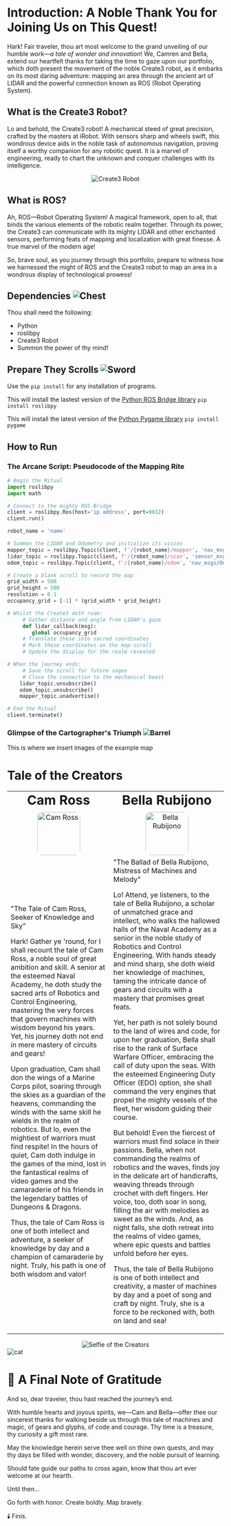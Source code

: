 # Introduction: A Noble Thank You for Joining Us on This Quest!

Hark! Fair traveler, thou art most welcome to the grand unveiling of our humble work—*a tale of wonder and innovation*! We, Camren and Bella, extend our heartfelt thanks for taking the time to gaze upon our portfolio, which doth present the movement of the noble Create3 robot, as it embarks on its most daring adventure: mapping an area through the ancient art of LIDAR and the powerful connection known as ROS (Robot Operating System).

## What is the Create3 Robot?
Lo and behold, the Create3 robot! A mechanical steed of great precision, crafted by the masters at iRobot. With sensors sharp and wheels swift, this wondrous device aids in the noble task of autonomous navigation, proving itself a worthy companion for any robotic quest. It is a marvel of engineering, ready to chart the unknown and conquer challenges with its intelligence.

<div style="text-align: center;">
  <img src="images/create3.png" alt="Create3 Robot" style="max-width: 100%; height: auto;" />
</div>



## What is ROS?
Ah, ROS—Robot Operating System! A magical framework, open to all, that binds the various elements of the robotic realm together. Through its power, the Create3 can communicate with its mighty LIDAR and other enchanted sensors, performing feats of mapping and localization with great finesse. A true marvel of the modern age!

So, brave soul, as you journey through this portfolio, prepare to witness how we harnessed the might of ROS and the Create3 robot to map an area in a wondrous display of technological prowess!

## Dependencies ![Chest](images/chest.png)
Thou shall need the following:
- Python
- roslibpy
- Create3 Robot
- Summon the power of thy mind! 

## Prepare They Scrolls ![Sword](images/sword.png)
Use the `pip install` for any installation of programs.

This will install the lastest version of the [Python ROS Bridge library](https://pypi.org/project/roslibpy/)
`pip install roslibpy`

This will install the latest version of the [Python Pygame library](https://pypi.org/project/pygame/)
`pip install pygame`

## How to Run
### The Arcane Script: Pseudocode of the Mapping Rite
```python
# Begin the Ritual
import roslibpy
import math

# Connect to the mighty ROS Bridge
client = roslibpy.Ros(host='ip address', port=9012)
client.run()

robot_name = 'name'

# Summon the LIDAR and Odometry and initialize its vision
mapper_topic = roslibpy.Topic(client, f'/{robot_name}/mapper', 'nav_msgs/OccupancyGrid')
lidar_topic = roslibpy.Topic(client, f'/{robot_name}/scan', 'sensor_msgs/LaserScan')
odom_topic = roslibpy.Topic(client, f'/{robot_name}/odom', 'nav_msgs/Odometry')

# Create a blank scroll to record the map
grid_width = 500
grid_height = 500
resolution = 0.1
occupancy_grid = [-1] * (grid_width * grid_height)

# Whilst the Create3 doth roam:
     # Gather distance and angle from LIDAR's gaze
     def lidar_callback(msg):
        global occupancy_grid
     # Translate these into sacred coordinates
     # Mark these coordinates on the map-scroll
     # Update the display for the realm revealed

# When the journey ends:
     # Save the scroll for future sages
     # Close the connection to the mechanical beast
    lidar_topic.unsubscribe()
    odom_topic.unsubscribe()
    mapper_topic.unadvertise()

# End the Ritual
client.terminate()

```
### Glimpse of the Cartographer's Triumph ![Barrel](images/barrel.png)
This is where we insert images of the example map

# Tale of the Creators
<table border="0">
 <td style="text-align: center;">
      <b style="font-size:30px">Cam Ross</b><br />
      <img src="images/cam.png" alt="Cam Ross" style="width:100px; border-radius: 12px; margin-top: 10px;"/>
    </td>
    <td style="text-align: center;">
      <b style="font-size:30px">Bella Rubijono</b><br />
      <img src="images/bella.png" alt="Bella Rubijono" style="width:100px; border-radius: 12px; margin-top: 10px;"/>
    </td>
 <tr>
    <td class = "parchment-text">"The Tale of Cam Ross, Seeker of Knowledge and Sky"

Hark! Gather ye 'round, for I shall recount the tale of Cam Ross, a noble soul of great ambition and skill. A senior at the esteemed Naval Academy, he doth study the sacred arts of Robotics and Control Engineering, mastering the very forces that govern machines with wisdom beyond his years. Yet, his journey doth not end in mere mastery of circuits and gears!

Upon graduation, Cam shall don the wings of a Marine Corps pilot, soaring through the skies as a guardian of the heavens, commanding the winds with the same skill he wields in the realm of robotics. But lo, even the mightiest of warriors must find respite! In the hours of quiet, Cam doth indulge in the games of the mind, lost in the fantastical realms of video games and the camaraderie of his friends in the legendary battles of Dungeons & Dragons.

Thus, the tale of Cam Ross is one of both intellect and adventure, a seeker of knowledge by day and a champion of camaraderie by night. Truly, his path is one of both wisdom and valor!</td>
    <td class = "parchment-text">"The Ballad of Bella Rubijono, Mistress of Machines and Melody"

Lo! Attend, ye listeners, to the tale of Bella Rubijono, a scholar of unmatched grace and intellect, who walks the hallowed halls of the Naval Academy as a senior in the noble study of Robotics and Control Engineering. With hands steady and mind sharp, she doth wield her knowledge of machines, taming the intricate dance of gears and circuits with a mastery that promises great feats.

Yet, her path is not solely bound to the land of wires and code, for upon her graduation, Bella shall rise to the rank of Surface Warfare Officer, embracing the call of duty upon the seas. With the esteemed Engineering Duty Officer (EDO) option, she shall command the very engines that propel the mighty vessels of the fleet, her wisdom guiding their course.

But behold! Even the fiercest of warriors must find solace in their passions. Bella, when not commanding the realms of robotics and the waves, finds joy in the delicate art of handicrafts, weaving threads through crochet with deft fingers. Her voice, too, doth soar in song, filling the air with melodies as sweet as the winds. And, as night falls, she doth retreat into the realms of video games, where epic quests and battles unfold before her eyes.

Thus, the tale of Bella Rubijono is one of both intellect and creativity, a master of machines by day and a poet of song and craft by night. Truly, she is a force to be reckoned with, both on land and sea!</td>
 </tr>
</table>

<div style="text-align: center;">
  <img src="images/CamRubi.png" alt="Selfie of the Creators" style="max-width: 100%; height: auto;" />
</div>

<div class="cat-container">
  <img class="cat-sprite" src = "images/Meow-Knight_Dodge.png" alt = "cat"/>
</div>


# 🎻 A Final Note of Gratitude
And so, dear traveler, thou hast reached the journey’s end.

With humble hearts and joyous spirits, we—Cam and Bella—offer thee our sincerest thanks for walking beside us through this tale of machines and magic, of gears and glyphs, of code and courage. Thy time is a treasure, thy curiosity a gift most rare.

May the knowledge herein serve thee well on thine own quests, and may thy days be filled with wonder, discovery, and the noble pursuit of learning.

Should fate guide our paths to cross again, know that thou art ever welcome at our hearth.

Until then…

Go forth with honor. Create boldly. Map bravely.

🕯️ Finis.